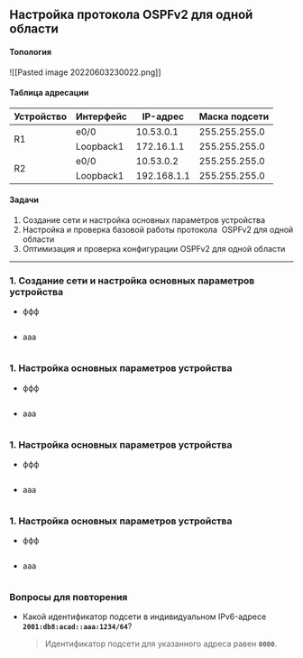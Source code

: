 ## Настройка протокола OSPFv2 для одной области

#### Топология
![[Pasted image 20220603230022.png]]

#### Таблица адресации
<table>
<thead>
  <tr>
    <th>Устройство</th>
    <th>Интерфейс</th>
    <th>IP-адрес</th>
    <th>Маска подсети</th>
  </tr>
</thead>
<tbody>
  <tr>
    <td rowspan="2">R1</td>
    <td>e0/0</td>
    <td>10.53.0.1</td>
    <td>255.255.255.0</td>
  </tr>
  <tr>
    <td>Loopback1</td>
    <td>172.16.1.1</td>
    <td>255.255.255.0</td>
  </tr>
  <tr>
    <td rowspan="2">R2</td>
    <td>e0/0</td>
    <td>10.53.0.2</td>
    <td>255.255.255.0</td>
  </tr>
  <tr>
    <td>Loopback1</td>
    <td>192.168.1.1</td>
    <td>255.255.255.0</td>
  </tr>
</tbody>
</table>
 

#### Задачи

1. Создание сети и настройка основных параметров устройства
2. Настройка и проверка базовой работы протокола  OSPFv2 для одной области
3. Оптимизация и проверка конфигурации OSPFv2 для одной области

---

### 1. Создание сети и настройка основных параметров устройства
* ффф

	```
	
	```

* aaa

	```
	
	```
	
### 1. Настройка основных параметров устройства
* ффф

	```
	
	```

* aaa

	```
	
	```

### 1. Настройка основных параметров устройства
* ффф

	```
	
	```

* aaa

	```
	
	```

### 1. Настройка основных параметров устройства
* ффф

	```
	
	```

* aaa

	```
	
	```

### Вопросы для повторения
* Какой идентификатор подсети в индивидуальном IPv6-адресе **`2001:db8:acad::aaa:1234/64`**?
	> Идентификатор подсети для указанного адреса равен **`0000`**.
